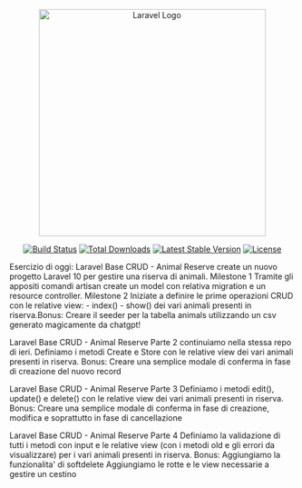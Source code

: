 <p align="center"><a href="https://laravel.com" target="_blank"><img src="https://raw.githubusercontent.com/laravel/art/master/logo-lockup/5%20SVG/2%20CMYK/1%20Full%20Color/laravel-logolockup-cmyk-red.svg" width="400" alt="Laravel Logo"></a></p>

<p align="center">
<a href="https://github.com/laravel/framework/actions"><img src="https://github.com/laravel/framework/workflows/tests/badge.svg" alt="Build Status"></a>
<a href="https://packagist.org/packages/laravel/framework"><img src="https://img.shields.io/packagist/dt/laravel/framework" alt="Total Downloads"></a>
<a href="https://packagist.org/packages/laravel/framework"><img src="https://img.shields.io/packagist/v/laravel/framework" alt="Latest Stable Version"></a>
<a href="https://packagist.org/packages/laravel/framework"><img src="https://img.shields.io/packagist/l/laravel/framework" alt="License"></a>
</p>

Esercizio di oggi: Laravel Base CRUD - Animal Reserve
create un nuovo progetto Laravel 10 per gestire una riserva di animali. Milestone 1
Tramite gli appositi comandi artisan create un model con relativa migration e un resource controller.  Milestone 2
Iniziate a definire le prime operazioni CRUD con le relative view: - index() - show() dei vari animali presenti in riserva.Bonus:
Creare il seeder per la tabella animals utilizzando un csv generato magicamente da chatgpt!

Laravel Base CRUD - Animal Reserve Parte 2 
continuiamo nella stessa repo di ieri.
Definiamo i metodi Create e Store con le relative view dei vari animali presenti in riserva.
Bonus:
Creare una semplice modale di conferma in fase di creazione del nuovo record

Laravel Base CRUD - Animal Reserve Parte 3
Definiamo i metodi edit(), update()  e delete() con le relative view dei vari animali presenti in riserva.
Bonus:
Creare una semplice modale di conferma in fase di creazione, modifica e soprattutto in fase di cancellazione

Laravel Base CRUD - Animal Reserve Parte 4
Definiamo la validazione di tutti i metodi con input e le relative view (con i metodi old e gli errori da visualizzare) per i vari animali presenti in riserva.
Bonus: 
Aggiungiamo la funzionalita' di softdelete
Aggiungiamo le rotte e le view necessarie a gestire un cestino
